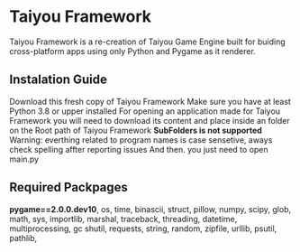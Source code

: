 # Taiyou Framework
Taiyou Framework is a re-creation of Taiyou Game Engine built for buiding cross-platform apps using only Python and Pygame as it renderer.

## Instalation Guide
Download this fresh copy of Taiyou Framework
Make sure you have at least Python 3.8 or upper installed
For opening an application made for Taiyou Framework you will need to download its content and place inside an folder on the Root path of Taiyou Framework **SubFolders is not supported**
Warning: everthing related to program names is case sensetive, aways check spelling affter reporting issues
And then. you just need to open main.py

## Required Packpages
**pygame==2.0.0.dev10**, os, time, binascii, struct, pillow, numpy, scipy, glob, math, sys, importlib, marshal, traceback, threading, datetime, multiprocessing, gc
shutil, requests, string, random, zipfile, urllib, psutil, pathlib, 
